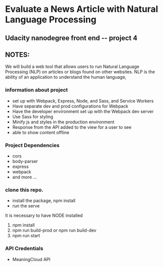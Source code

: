 # Evaluate a News Article with Natural Language Processing

## Udacity nanodegree front end -- project 4

## NOTES:

We will build a web tool that allows users to run Natural Language Processing (NLP) on articles or blogs found on other websites. NLP is the ability of an application to understand the human language,

### information about project

- set up with Webpack, Express, Node, and Sass, and Service Workers
- Have separate dev and prod configurations for Webpack
- Have the developer environment set up with the Webpack dev server
- Use Sass for styling
- Minify js and styles in the production environment
- Response from the API added to the view for a user to see
- able to show content offline

### Project Dependencies

- cors
- body-parser
- express
- webpack
- and more ...

### clone this repo.

- install the package, npm install
- run the serve

It is necessary to have NODE installed

1. npm install
2. npm run build-prod or npm run build-dev
3. npm run start

### API Credentials

- MeaningCloud API
